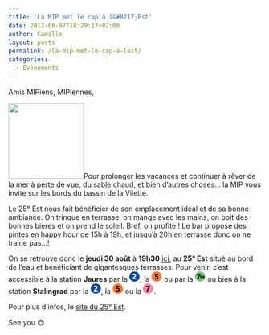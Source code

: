 ```yaml
---
title: 'La MIP met le cap à l&#8217;Est'
date: 2012-08-07T18:29:17+02:00
author: Camille
layout: posts
permalink: /la-mip-met-le-cap-a-lest/
categories:
  - Evènements
---
```

Amis MIPiens, MIPiennes,

[<img class="alignright size-thumbnail wp-image-1111" title="25-est-4" src="/assets/uploads/2012/08/25-est-4-150x150.jpg" alt="" width="150" height="150" srcset="/assets/uploads/2012/08/25-est-4-150x150.jpg 150w, /assets/uploads/2012/08/25-est-4-100x100.jpg 100w" sizes="(max-width: 150px) 100vw, 150px" />](/assets/uploads/2012/08/25-est-4.jpg)Pour prolonger les vacances et continuer à rêver de la mer à perte de vue, du sable chaud, et bien d&#8217;autres choses&#8230; la MIP vous invite sur les bords du bassin de la Vilette.

Le 25° Est nous fait bénéficier de son emplacement idéal et de sa bonne ambiance. On trinque en terrasse, on mange avec les mains, on boit des bonnes bières et on prend le soleil. Bref, on profite ! Le bar propose des pintes en happy hour de 15h à 19h, et jusqu&#8217;à 20h en terrasse donc on ne traine pas&#8230;!

On se retrouve donc le **jeudi 30 août** à **19h30** <a title="C'est ici!!!" href="https://maps.google.com/maps?q=25%C2%B0+est&hl=en&ie=UTF8&ll=48.884148,2.373261&spn=0.007027,0.021007&fb=1&hq=25%C2%B0+est&cid=0,0,14684801244234380634&t=m&z=16" target="_blank">ici</a>, au **25° Est** situé au bord de l&#8217;eau et bénéficiant de gigantesques terrasses. Pour venir, c&#8217;est accessible à la station **Jaures** par la [<img class="size-full wp-image-258 alignnone" title="m2" src="/assets/uploads/2010/10/m2.gif" alt="Ligne 2" width="21" height="21" />](/assets/uploads/2010/10/m2.gif), la [<img class="alignnone size-full wp-image-273" title="m5" src="/assets/uploads/2010/10/m5.gif" alt="" width="21" height="21" />](/assets/uploads/2010/10/m5.gif) ou par la [<img class="alignnone size-full wp-image-276" title="m7b" src="/assets/uploads/2010/10/m7b.gif" alt="" width="21" height="21" />](/assets/uploads/2010/10/m7b.gif) ou bien à la station **Stalingrad** par la [<img class="alignnone size-full wp-image-258" title="m2" src="/assets/uploads/2010/10/m2.gif" alt="Ligne 2" width="21" height="21" />](/assets/uploads/2010/10/m2.gif), la [<img class="alignnone size-full wp-image-273" title="m5" src="/assets/uploads/2010/10/m5.gif" alt="" width="21" height="21" />](/assets/uploads/2010/10/m5.gif) ou la [<img class="alignnone size-full wp-image-275" title="m7" src="/assets/uploads/2010/10/m7.gif" alt="" width="21" height="21" />](/assets/uploads/2010/10/m7.gif).

Pour plus d&#8217;infos, le <a title="Le site du 25° Est" href="https://25est.com/" target="_blank">site du 25° Est</a>.

See you 😉
